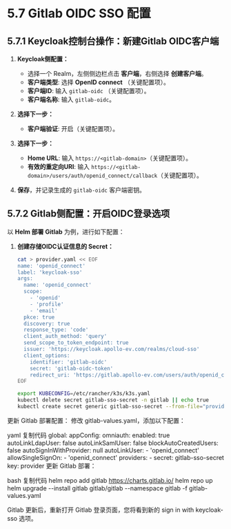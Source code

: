 # 5.7 Gitlab OIDC SSO 配置

## 5.7.1 Keycloak控制台操作：新建Gitlab OIDC客户端

1. **Keycloak侧配置：**
   - 选择一个 Realm，左侧侧边栏点击 **客户端**，右侧选择 **创建客户端**。
   - **客户端类型**: 选择 **OpenID connect** （关键配置项）。
   - **客户端ID**: 输入 `gitlab-oidc` （关键配置项）。
   - **客户端名称**: 输入 `gitlab-oidc`。

2. **选择下一步：**
   - **客户端验证**: 开启（关键配置项）。

3. **选择下一步：**
   - **Home URL**: 输入 `https://<gitlab-domain>`（关键配置项）。
   - **有效的重定向URI**: 输入 `https://<gitlab-domain>/users/auth/openid_connect/callback`（关键配置项）。

4. **保存**，并记录生成的 `gitlab-oidc` 客户端密钥。

## 5.7.2 Gitlab侧配置：开启OIDC登录选项

以 **Helm 部署 Gitlab** 为例，进行如下配置：

1. **创建存储OIDC认证信息的 Secret：**
   ```bash
   cat > provider.yaml << EOF
   name: 'openid_connect'
   label: 'keycloak-sso'
   args:
     name: 'openid_connect'
     scope:
       - 'openid'
       - 'profile'
       - 'email'
     pkce: true
     discovery: true
     response_type: 'code'
     client_auth_method: 'query'
     send_scope_to_token_endpoint: true
     issuer: 'https://keycloak.apollo-ev.com/realms/cloud-sso'
     client_options:
       identifier: 'gitlab-oidc'
       secret: 'gitlab-oidc-token'
       redirect_uri: 'https://gitlab.apollo-ev.com/users/auth/openid_connect/callback'
   EOF

   export KUBECONFIG=/etc/rancher/k3s/k3s.yaml
   kubectl delete secret gitlab-sso-secret -n gitlab || echo true
   kubectl create secret generic gitlab-sso-secret --from-file="provider=provider.yaml" -n gitlab

更新 Gitlab 部署配置： 修改 gitlab-values.yaml，添加以下配置：

yaml
复制代码
global:
  appConfig:
    omniauth:
      enabled: true
      autoLinkLdapUser: false
      autoLinkSamlUser: false
      blockAutoCreatedUsers: false
      autoSignInWithProvider: null
      autoLinkUser:
        - 'openid_connect'
      allowSingleSignOn:
        - 'openid_connect'
      providers:
        - secret: gitlab-sso-secret
          key: provider
更新 Gitlab 部署：

bash
复制代码
helm repo add gitlab https://charts.gitlab.io/
helm repo up
helm upgrade --install gitlab gitlab/gitlab --namespace gitlab -f gitlab-values.yaml

Gitlab 更新后，重新打开 Gitlab 登录页面，您将看到新的 sign in with keycloak-sso 选项。
